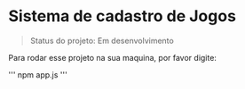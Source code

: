 <h1>Sistema de cadastro de Jogos</h1>

> Status do projeto: Em desenvolvimento 

Para rodar esse projeto na sua maquina, por favor digite:

'''
npm app.js
'''

